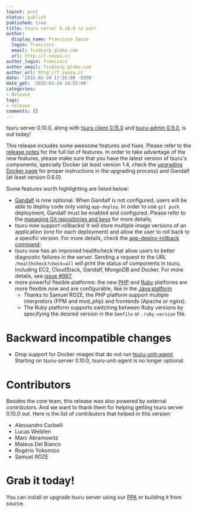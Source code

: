 ```yaml
---
layout: post
status: publish
published: true
title: tsuru server 0.10.0 is out!
author:
  display_name: Francisco Souza
  login: francisco
  email: fss@corp.globo.com
  url: http://f.souza.cc
author_login: francisco
author_email: fss@corp.globo.com
author_url: http://f.souza.cc
date: '2015-02-24 17:55:00 -0300'
date_gmt: '2015-02-24 14:55:00'
categories:
- Release
tags:
- release
comments: []
---
```


tsuru server 0.10.0, along with [tsuru client 0.15.0](https://github.com/tsuru/tsuru-client/releases/tag/0.15.0) and [tsuru-admin 0.9.0](https://github.com/tsuru/tsuru-admin/releases/tag/0.9.0), is out today!

This release includes some awesome features and fixes. Please refer to the [release notes](http://docs.tsuru.io/en/stable/releases/tsr/0.10.0.html) for the full list of features. In order to take advantage of the new features, please make sure that you have the latest version of tsuru's components, specially Docker (at least version 1.4, check the [upgrading Docker page](http://docs.tsuru.io/en/stable/managing/upgrading-docker.html) for proper instructions in the upgrading process) and Gandalf (at least version 0.6.0).

Some features worth highlighting are listed below:

* [Gandalf](https://github.com/tsuru/gandalf) is now optional. When Gandalf is not configured, users will be able to deploy code only using ``app-deploy``. In order to use ``git push`` deployment, Gandalf must be enabled and configured. Please refer to the [managing Git repositories and keys](http://docs.tsuru.io/en/stable/managing/repositories.html) for more details;
* tsuru now support rollbacks! It will store multiple image versions of an application (one for each deployment) and allow the user to roll back to a specific version. For more details, check the [app-deploy-rollback command](http://tsuru-client.readthedocs.org/en/stable/reference.html#rollback-deploy);
* tsuru now has an improved healthcheck that allow users to better diagnostic failures in the server. Sending a request to the URL ``/healthcheck?check=all`` will print the status of components in tsuru, including EC2, CloudStack, Gandalf, MongoDB and Docker. For more details, see [issue #967](https://github.com/tsuru/tsuru/issues/967);
* more powerful flexible platforms: the new [PHP](https://github.com/tsuru/basebuilder/tree/master/php) and [Ruby](https://github.com/tsuru/basebuilder/tree/master/ruby) platforms are more flexible now and are configurable, like in the [Java platform](https://github.com/tsuru/basebuilder/tree/master/java)
  - Thanks to Samuel ROZE, the PHP platform support multiple interpretors (FPM and mod_php) and frontends (Apache or nginx).
  - The Ruby platform supports switching between Ruby versions by specifying the desired version in the ``Gemfile`` or ``.ruby-version`` file.

Backward incompatible changes
=============================

* Drop support for Docker images that do not run [tsuru-unit-agent](https://github.com/tsuru/tsuru-unit-agent). Starting on tsuru-server 0.10.0, tsuru-unit-agent is no longer optional.

Contributors
============

Besides the core team, this release was also powered by external contributors.  And we want to thank them for helping getting tsuru server 0.10.0 out. Here is the list of contributors that helped in this version:

* Alessandro Corbelli
* Lucas Weiblen
* Marc Abramowitz
* Mateus Del Bianco
* Rogério Yokomizo
* Samuel ROZE

Grab it today!
==============

You can install or upgrade tsuru server using our [PPA](http://docs.tsuru.io/en/stable/installing/api.html#adding-repositories) or building it from source.
